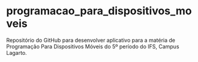 # programacao_para_dispositivos_moveis
Repositório do GitHub para desenvolver aplicativo para a matéria de Programação Para Dispositivos Móveis do 5º período do IFS, Campus Lagarto.
